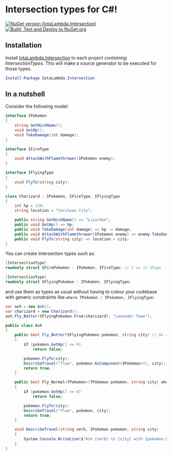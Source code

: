 ﻿# Intersection types for C#!
[![NuGet version (IotaLambda.Intersection)](https://img.shields.io/nuget/v/IotaLambda.Intersection.svg?style=flat)](https://www.nuget.org/packages/IotaLambda.Intersection/) [![Build, Test and Deploy to NuGet.org](https://github.com/iotalambda/IotaLambda.Intersection/actions/workflows/main.yml/badge.svg)](https://github.com/iotalambda/IotaLambda.Intersection/actions/workflows/main.yml)

## Installation
Install [IotaLambda.Intersection](https://www.nuget.org/packages/IotaLambda.Intersection/) to each project _containing IntersectionTypes_. This will make a source generator to be executed for those types.
```powershell
Install-Package IotaLambda.Intersection
```

## In a nutshell
Consider the following model:
```csharp
interface IPokemon
{
    string GetNickName();
    void GetHp();
    void TakeDamage(int damage);
}

interface IFireType
{
    void AttackWithFlamethrower(IPokemon enemy);
}

interface IFlyingType
{
    void FlyTo(string city);
}

class Charizard : IPokemon, IFireType, IFlyingType
{
    int hp = 120;
    string location = "Cerulean City";

    public string GetNickName() => "Lizardon";
    public void GetHp() => hp;
    public void TakeDamage(int damage) => hp -= damage;
    public void AttackWithFlamethrower(IPokemon enemy) => enemy.TakeDamage(50);
    public void FlyTo(string city) => location = city;
}
```

You can create intersection types such as:
```csharp
[IntersectionType]
readonly struct SFirePokemon : IPokemon, IFireType; // S as in Shape

[IntersectionType]
readonly struct SFlyingPokemon : IPokemon, IFlyingType;
```

and use them as types as usual without having to colour your codebase with generic constraints like `where TPokemon : IPokemon, IFlyingType`:
```csharp
var ash = new Ash();
var charizard = new Charizard();
ash.Fly_Better(SFlyingPokemon.From(charizard), "Lavender Town");

public class Ash
{
    public bool Fly_Better(SFlyingPokemon pokemon, string city) // No need to define generic constraints, as the intersection type already covers that!
    {
        if (pokemon.GetHp() <= 0)
            return false;

        pokemon.FlyTo(city);
        DescribeTravel("flew", pokemon.AsComponent<IPokemon>(), city); // Use `AsComponent<>` to get one of the components without boxing. `AsComponent<>`s are statically typed overloads for each component!
        return true;
    }

    public bool Fly_Normal<TPokemon>(TPokemon pokemon, string city) where TPokemon : IPokemon, IFlyingPokemon
    {
        if (pokemon.GetHp() <= 0)
            return false;

        pokemon.FlyTo(city);
        DescribeTravel("flew", pokemon, city);
        return true;
    }

    void DescribeTravel(string verb, IPokemon pokemon, string city)
    {
        System.Console.WriteLine($"Ash {verb} to {city} with {pokemon.GetNickName()}.")
    }
}
```